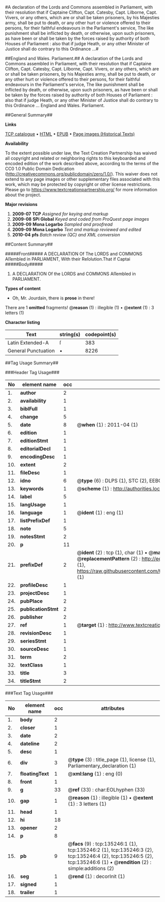 #A declaration of the Lords and Commons assembled in Parliament, with their resolution that if Captaine Clifton, Capt. Catesby, Capt. Lilborne, Capt. Vivers, or any others, which are or shall be taken prisoners, by his Majesties army, shall be put to death, or any other hurt or violence offered to their persons, for their faithful endeavours in the Parliament's service, The like punishment shall be inflicted by death, or otherwise, upon such prisoners, as have been or shall be taken by the forces raised by authority of both Houses of Parliament : also that if judge Heath, or any other Minister of Justice shall do contrary to this Ordinance ...#

##England and Wales. Parliament.##
A declaration of the Lords and Commons assembled in Parliament, with their resolution that if Captaine Clifton, Capt. Catesby, Capt. Lilborne, Capt. Vivers, or any others, which are or shall be taken prisoners, by his Majesties army, shall be put to death, or any other hurt or violence offered to their persons, for their faithful endeavours in the Parliament's service, The like punishment shall be inflicted by death, or otherwise, upon such prisoners, as have been or shall be taken by the forces raised by authority of both Houses of Parliament : also that if judge Heath, or any other Minister of Justice shall do contrary to this Ordinance ...
England and Wales. Parliament.

##General Summary##

**Links**

[TCP catalogue](http://www.ota.ox.ac.uk/tcp/)  • 
[HTML](http://tei.it.ox.ac.uk/tcp/Texts-HTML/free/A82/A82735.html)  • 
[EPUB](http://tei.it.ox.ac.uk/tcp/Texts-EPUB/free/A82/A82735.epub) • 
[Page images (Historical Texts)](https://historicaltexts.jisc.ac.uk/eebo-12772592e)

**Availability**

To the extent possible under law, the Text Creation Partnership has waived all copyright and related or neighboring rights to this keyboarded and encoded edition of the work described above, according to the terms of the CC0 1.0 Public Domain Dedication (http://creativecommons.org/publicdomain/zero/1.0/). This waiver does not extend to any page images or other supplementary files associated with this work, which may be protected by copyright or other license restrictions. Please go to https://www.textcreationpartnership.org/ for more information about the project.

**Major revisions**

1. __2009-07__ __TCP__ *Assigned for keying and markup*
1. __2009-08__ __SPi Global__ *Keyed and coded from ProQuest page images*
1. __2009-09__ __Mona Logarbo__ *Sampled and proofread*
1. __2009-09__ __Mona Logarbo__ *Text and markup reviewed and edited*
1. __2010-04__ __pfs__ *Batch review (QC) and XML conversion*

##Content Summary##

#####Front#####
A DECLARATION Of The LORDS and COMMONS Aſſembled in PARLIAMENT, With their Reſolution.That if Captai
#####Body#####

1. A DECLARATION Of the LORDS and COMMONS Aſſembled in PARLIAMENT.

**Types of content**

  * Oh, Mr. Jourdain, there is **prose** in there!

There are 1 **omitted** fragments! 
 @__reason__ (1) : illegible (1)  •  @__extent__ (1) : 3 letters (1)

**Character listing**


|Text|string(s)|codepoint(s)|
|---|---|---|
|Latin Extended-A|ſ|383|
|General Punctuation|•|8226|

##Tag Usage Summary##

###Header Tag Usage###

|No|element name|occ|attributes|
|---|---|---|---|
|1.|__author__|2||
|2.|__availability__|1||
|3.|__biblFull__|1||
|4.|__change__|5||
|5.|__date__|8| @__when__ (1) : 2011-04 (1)|
|6.|__edition__|1||
|7.|__editionStmt__|1||
|8.|__editorialDecl__|1||
|9.|__encodingDesc__|1||
|10.|__extent__|2||
|11.|__fileDesc__|1||
|12.|__idno__|6| @__type__ (6) : DLPS (1), STC (2), EEBO-CITATION (1), OCLC (1), VID (1)|
|13.|__keywords__|1| @__scheme__ (1) : http://authorities.loc.gov/ (1)|
|14.|__label__|5||
|15.|__langUsage__|1||
|16.|__language__|1| @__ident__ (1) : eng (1)|
|17.|__listPrefixDef__|1||
|18.|__note__|5||
|19.|__notesStmt__|2||
|20.|__p__|11||
|21.|__prefixDef__|2| @__ident__ (2) : tcp (1), char (1)  •  @__matchPattern__ (2) : ([0-9\-]+):([0-9IVX]+) (1), (.+) (1)  •  @__replacementPattern__ (2) : http://eebo.chadwyck.com/downloadtiff?vid=$1&page=$2 (1), https://raw.githubusercontent.com/textcreationpartnership/Texts/master/tcpchars.xml#$1 (1)|
|22.|__profileDesc__|1||
|23.|__projectDesc__|1||
|24.|__pubPlace__|2||
|25.|__publicationStmt__|2||
|26.|__publisher__|2||
|27.|__ref__|1| @__target__ (1) : http://www.textcreationpartnership.org/docs/. (1)|
|28.|__revisionDesc__|1||
|29.|__seriesStmt__|1||
|30.|__sourceDesc__|1||
|31.|__term__|2||
|32.|__textClass__|1||
|33.|__title__|3||
|34.|__titleStmt__|2||


###Text Tag Usage###

|No|element name|occ|attributes|
|---|---|---|---|
|1.|__body__|2||
|2.|__closer__|1||
|3.|__date__|2||
|4.|__dateline__|2||
|5.|__desc__|1||
|6.|__div__|3| @__type__ (3) : title_page (1), license (1), Parliamentary_declaration (1)|
|7.|__floatingText__|1| @__xml:lang__ (1) : eng (0)|
|8.|__front__|1||
|9.|__g__|33| @__ref__ (33) : char:EOLhyphen (33)|
|10.|__gap__|1| @__reason__ (1) : illegible (1)  •  @__extent__ (1) : 3 letters (1)|
|11.|__head__|1||
|12.|__hi__|18||
|13.|__opener__|2||
|14.|__p__|8||
|15.|__pb__|9| @__facs__ (9) : tcp:135246:1 (1), tcp:135246:2 (1), tcp:135246:3 (2), tcp:135246:4 (2), tcp:135246:5 (2), tcp:135246:6 (1)  •  @__rendition__ (2) : simple:additions (2)|
|16.|__seg__|1| @__rend__ (1) : decorInit (1)|
|17.|__signed__|1||
|18.|__trailer__|1||
